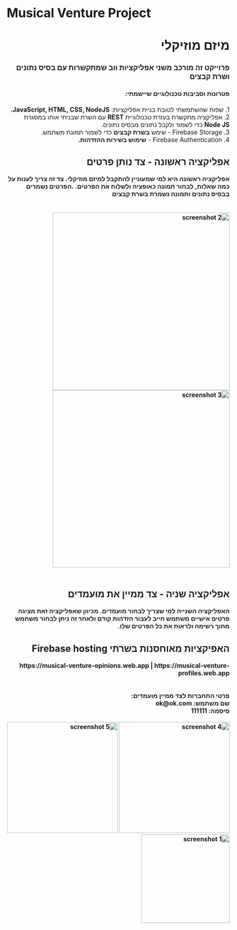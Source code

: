 # Musical Venture Project
<div dir="rtl">

<h1>
מיזם מוזיקלי
</h1>

<h3>
פרוייקט זה מורכב משני אפליקציות ווב שמתקשרות עם בסיס נתונים ושרת קבצים
</h3>
<h4>
פטרונות וסביבות טכנולוגיים שיישמתי:
</h4>
<p>
1. שפות שהשתמשתי לטובת בניית אפליקציות: <strong>JavaScript, HTML, CSS, NodeJS.</strong><br>
2. אפליקציה מתקשרת בעזרת טכנולוגיית <strong>REST</strong> עם השרת שבניתי אותו במסגרת <strong>Node JS</strong> כדי לשמור ולקבל נתונים מבסיס נתונים.<br>
3. Firebase Storage - שימש <strong>בשרת קבצים</strong> כדי לשמור תמונת משתמש.<br>
4. Firebase Authentication - <strong>שימוש <strong>בשירות ההזדהות</strong>.
 </p>
 
 <h2>
אפליקציה ראשונה - צד נותן פרטים
</h2>
<div>
אפליקציה ראשונה היא למי שמעוניין להתקבל למיזם מוזיקלי.
צד זה צריך לענות על כמה שאלות, לבחור תמונה כאופציה ולשלוח את הפרטים.
.הפרטים נשמרים בבסיס נתונים ותמונה נשמרת בשרת קבצים
</div>
<br><br>
<div>
<img src="https://user-images.githubusercontent.com/16803977/201473723-c8e4fea2-fa92-44d7-a079-3a22c9a5d5af.png" width="400" title="screenshot 2">
<img src="https://user-images.githubusercontent.com/16803977/201473725-0e281d6e-c1be-440a-8153-dfc6b781cfad.png" width="400" title="screenshot 3">
</div>
<br>
 <h2>
אפליקציה שניה - צד ממיין את מועמדים 
</h2>

האפליקציה השנייה למי שצריך לבחור מועמדים.
מכיוון שאפליקציה זאת מציגה פרטים אישיים משתמש חייב לעבור הזדהות קודם ולאחר זה ניתן לבחור משתמש מתוך רשימה ולראות את כל הפרטים שלו.
<h2>
האפיקציות מאוחסנות בשרתי Firebase hosting <br>
</h2>
https://musical-venture-opinions.web.app | https://musical-venture-profiles.web.app <br>
<br><br>
פרטי התחברות לצד ממיין מועמדים: <br>
שם משתמש: ok@ok.com <br>
סיסמה: 111111
<br><br>
<div>
<img src="https://user-images.githubusercontent.com/16803977/201473729-28f52f52-ff08-41b9-8ab7-9ee7fbd57b51.png" width="250" title="screenshot 4">
<img src="https://user-images.githubusercontent.com/16803977/201473730-48c0dba3-9e89-4d7f-9f9b-c8bcc7efbd69.png" width="250" title="screenshot 5">
<img src="https://user-images.githubusercontent.com/16803977/201473727-7bf45233-9144-4cb7-b3b7-1f40297d6a89.png" width="200" title="screenshot 1">
</div>
</div>
